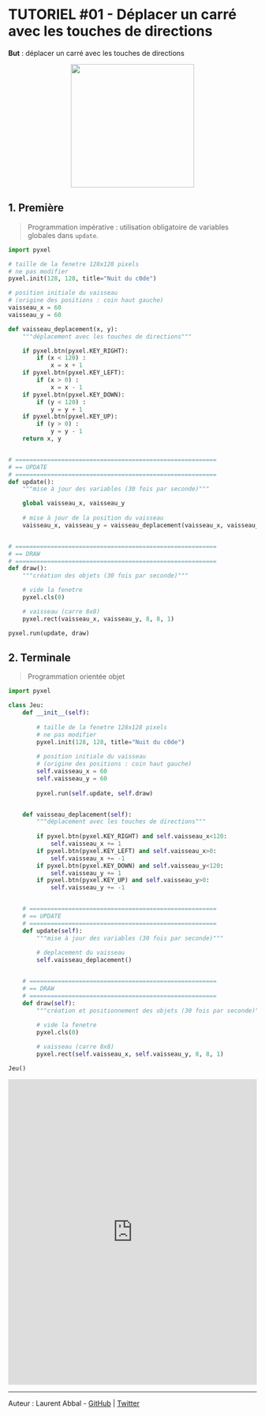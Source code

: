 # TUTORIEL #01 - Déplacer un carré avec les touches de directions

**But** : déplacer un carré avec les touches de directions

<center><img src="https://raw.githubusercontent.com/nuitducode/DOCUMENTATION/main/docs/PYTHON/Premiers%20pas%20avec%20Pyxel%20-%20Premi%C3%A8re%20et%20Terminale/images/pyxel-tutoriel-01.gif" width=250 /></center>

## 1. Première

> Programmation impérative : utilisation obligatoire de variables globales dans `update`.

``` py
import pyxel

# taille de la fenetre 128x128 pixels
# ne pas modifier
pyxel.init(128, 128, title="Nuit du c0de")

# position initiale du vaisseau
# (origine des positions : coin haut gauche)
vaisseau_x = 60
vaisseau_y = 60

def vaisseau_deplacement(x, y):
    """déplacement avec les touches de directions"""

    if pyxel.btn(pyxel.KEY_RIGHT):
        if (x < 120) :
            x = x + 1
    if pyxel.btn(pyxel.KEY_LEFT):
        if (x > 0) :
            x = x - 1
    if pyxel.btn(pyxel.KEY_DOWN):
        if (y < 120) :
            y = y + 1
    if pyxel.btn(pyxel.KEY_UP):
        if (y > 0) :
            y = y - 1
    return x, y


# =========================================================
# == UPDATE
# =========================================================
def update():
    """mise à jour des variables (30 fois par seconde)"""

    global vaisseau_x, vaisseau_y
    
    # mise à jour de la position du vaisseau
    vaisseau_x, vaisseau_y = vaisseau_deplacement(vaisseau_x, vaisseau_y)


# =========================================================
# == DRAW
# =========================================================
def draw():
    """création des objets (30 fois par seconde)"""

    # vide la fenetre
    pyxel.cls(0)

    # vaisseau (carre 8x8)
    pyxel.rect(vaisseau_x, vaisseau_y, 8, 8, 1)

pyxel.run(update, draw)
```

## 2. Terminale

> Programmation orientée objet

``` py
import pyxel

class Jeu:
    def __init__(self):
        
        # taille de la fenetre 128x128 pixels
        # ne pas modifier
        pyxel.init(128, 128, title="Nuit du c0de")
        
        # position initiale du vaisseau
        # (origine des positions : coin haut gauche)
        self.vaisseau_x = 60
        self.vaisseau_y = 60
        
        pyxel.run(self.update, self.draw)


    def vaisseau_deplacement(self):
        """déplacement avec les touches de directions"""
         
        if pyxel.btn(pyxel.KEY_RIGHT) and self.vaisseau_x<120:
            self.vaisseau_x += 1
        if pyxel.btn(pyxel.KEY_LEFT) and self.vaisseau_x>0:
            self.vaisseau_x += -1
        if pyxel.btn(pyxel.KEY_DOWN) and self.vaisseau_y<120:
            self.vaisseau_y += 1
        if pyxel.btn(pyxel.KEY_UP) and self.vaisseau_y>0:
            self.vaisseau_y += -1


    # =====================================================
    # == UPDATE
    # =====================================================
    def update(self):
        """mise à jour des variables (30 fois par seconde)"""
        
        # deplacement du vaisseau
        self.vaisseau_deplacement()


    # =====================================================
    # == DRAW
    # =====================================================
    def draw(self):
        """création et positionnement des objets (30 fois par seconde)"""
        
        # vide la fenetre
        pyxel.cls(0)

        # vaisseau (carre 8x8)
        pyxel.rect(self.vaisseau_x, self.vaisseau_y, 8, 8, 1)

Jeu()
```

<iframe src="https://www.pyxelstudio.net/embed/?s=https://raw.githubusercontent.com/pyxel-studio/pyxelstudio/main/pyxel_01.py" width="100%" height="620" frameborder="0"></iframe>

---

Auteur : Laurent Abbal - [GitHub](https://github.com/laurentabbal) | [Twitter](https://twitter.com/laurentabbal)
